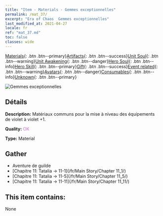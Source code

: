 ```yaml
---
title: "Item - Materials - Gemmes exceptionnelles"
permalink: /mat_37/
excerpt: "Era of Chaos  Gemmes exceptionnelles"
last_modified_at: 2021-04-27
locale: fr
ref: "mat_37.md"
toc: false
classes: wide
---
```

 [Materials](/ItemsFR/){: .btn .btn--primary}[Artifacts](/ItemsFR/Artifacts/){: .btn .btn--success}[Unit Soul](/ItemsFR/UnitSoul/){: .btn .btn--warning}[Unit Awakening](/ItemsFR/UnitAwakening/){: .btn .btn--danger}[Hero Soul](/ItemsFR/HeroSoul/){: .btn .btn--info}[Hero Skill](/ItemsFR/HeroSkill/){: .btn .btn--primary}[Gift](/ItemsFR/Gift/){: .btn .btn--success}[Event related](/ItemsFR/Events/){: .btn .btn--warning}[Avatars](/ItemsFR/Avatars/){: .btn .btn--danger}[Consumables](/ItemsFR/Consumables/){: .btn .btn--info}[Unknown](/ItemsFR/Unknown/){: .btn .btn--primary}

 ![Gemmes exceptionnelles](/images/t/i_cailiao_baoshi2.png)

## Détails
 **Description:** Matériaux communs pour la mise à niveau des équipements de violet à violet +1.

 **Quality:** <span style="color: #DA70D6">OK</span>

 **Type:** Material

## Gather

*    Aventure de guilde 
*    [Chapitre 11: Tatalia -> 11-1](/fr/Main Story/Chapter 11_1/) 
*    [Chapitre 11: Tatalia -> 11-5](/fr/Main Story/Chapter 11_5/) 
*    [Chapitre 11: Tatalia -> 11-11](/fr/Main Story/Chapter 11_11/) 

## This item contains:

  None

